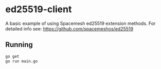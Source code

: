 # ed25519-client

A basic  example of using Spacemesh ed25519 extension methods.
For detailed info see: https://github.com/spacemeshos/ed25519

## Running
```bash
go get
go run main.go
```